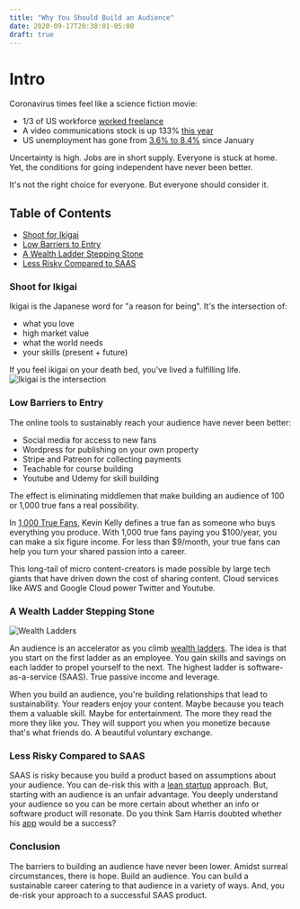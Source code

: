 ```yaml
---
title: "Why You Should Build an Audience"
date: 2020-09-17T20:38:01-05:00
draft: true
---
```


# Intro
Coronavirus times feel like a science fiction movie:
- 1/3 of US workforce [worked freelance][0]
- A video communications stock is up 133% [this year][1]
- US unemployment has gone from [3.6% to 8.4%][2] since January

Uncertainty is high. Jobs are in short supply. Everyone is stuck at home. Yet, the conditions for going independent have never been better.

It's not the right choice for everyone. But everyone should consider it.

## Table of Contents
- <a href="#shoot-for-ikigai">Shoot for Ikigai</a>
- <a href="#low-barriers-to-entry">Low Barriers to Entry</a>
- <a href="#a-wealth-ladder-stepping-stone">A Wealth Ladder Stepping Stone</a>
- <a href="#less-risky-compared-to-saas">Less Risky Compared to SAAS</a>

### Shoot for Ikigai
Ikigai is the Japanese word for "a reason for being". It's the intersection of:
- what you love
- high market value
- what the world needs
- your skills (present + future)

If you feel ikigai on your death bed, you've lived a fulfilling life. 
![Ikigai is the intersection][ikigai-photo]

### Low Barriers to Entry
The online tools to sustainably reach your audience have never been better:
- Social media for access to new fans
- Wordpress for publishing on your own property
- Stripe and Patreon for collecting payments 
- Teachable for course building 
- Youtube and Udemy for skill building


The effect is eliminating middlemen that make building an audience of 100 or 1,000 true fans a real possibility. 

In [1,000 True Fans][3], Kevin Kelly defines a true fan as someone who buys everything you produce. With 1,000 true fans paying you $100/year, you can make a six figure income. For less than $9/month, your true fans can help you turn your shared passion into a career.

This long-tail of micro content-creators is made possible by large tech giants that have driven down the cost of sharing content. Cloud services like AWS and Google Cloud power Twitter and Youtube. 

### A Wealth Ladder Stepping Stone
![Wealth Ladders][wealth-ladders]

An audience is an accelerator as you climb [wealth ladders][4]. The idea is that you start on the first ladder as an employee. You gain skills and savings on each ladder to propel yourself to the next. The highest ladder is software-as-a-service (SAAS). True passive income and leverage.

When you build an audience, you're building relationships that lead to sustainability. Your readers enjoy your content. Maybe because you teach them a valuable skill. Maybe for entertainment. The more they read the more they like you. They will support you when you monetize because that's what friends do. A beautiful voluntary exchange. 

### Less Risky Compared to SAAS
SAAS is risky because you build a product based on assumptions about your audience. You can de-risk this with a [lean startup][5] approach. But, starting with an audience is an unfair advantage. You deeply understand your audience so you can be more certain about whether an info or software product will resonate. Do you think Sam Harris doubted whether his [app][6] would be a success?


### Conclusion
The barriers to building an audience have never been lower. Amidst surreal circumstances, there is hope. Build an audience. You can build a sustainable career catering to that audience in a variety of ways. And, you de-risk your approach to a successful SAAS product.


[0]: https://www.cnbc.com/2020/09/15/a-snapshot-of-the-1point2-trillion-freelance-economy-in-the-us-in-2020.html
[1]: https://www.google.com/search?q=zoom+quote
[2]: https://tradingeconomics.com/united-states/unemployment-rate
[3]: https://kk.org/thetechnium/1000-true-fans/
[4]: https://nathanbarry.com/wealth-creation/
[5]: https://en.wikipedia.org/wiki/Lean_startup
[6]: https://play.google.com/store/apps/details?id=org.wakingup.android&hl=en
[ikigai-photo]: https://www.lavanguardia.com/r/GODO/LV/p7/WebSite/2020/05/12/Recortada/img_jdelriov_20200512-165147_imagenes_lv_terceros_exucaqkwsaeb0ii-k9ZC--656x656@LaVanguardia-Web.jpg
[wealth-ladders]: https://lh3.googleusercontent.com/qWcgH_BoOwaDJ3f5lo9YG5f4WCKaLRwWYQZCb4aEJWA41Fm1KDVjLu5B9LudqY_1W6NwI0eSTtb5R8F1FmD2fcmSg-UcnhebLyh2dDyCQ_f1WpoWGna3WyuM1txea36M2T54v_T5
